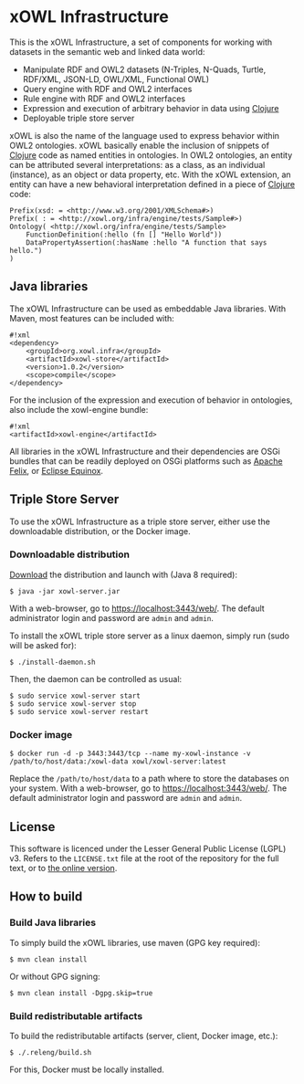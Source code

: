 # xOWL Infrastructure #

This is the xOWL Infrastructure, a set of components for working with datasets in the semantic web and linked data world:

* Manipulate RDF and OWL2 datasets (N-Triples, N-Quads, Turtle, RDF/XML, JSON-LD, OWL/XML, Functional OWL)
* Query engine with RDF and OWL2 interfaces
* Rule engine with RDF and OWL2 interfaces
* Expression and execution of arbitrary behavior in data using [Clojure](http://clojure.org)
* Deployable triple store server

xOWL is also the name of the language used to express behavior within OWL2 ontologies.
xOWL basically enable the inclusion of snippets of [Clojure](http://clojure.org) code as named entities in ontologies.
In OWL2 ontologies, an entity can be attributed several interpretations: as a class, as an individual (instance), as an object or data property, etc.
With the xOWL extension, an entity can have a new behavioral interpretation defined in a piece of [Clojure](http://clojure.org) code:

```
Prefix(xsd: = <http://www.w3.org/2001/XMLSchema#>)
Prefix( : = <http://xowl.org/infra/engine/tests/Sample#>)
Ontology( <http://xowl.org/infra/engine/tests/Sample>
    FunctionDefinition(:hello (fn [] "Hello World"))
    DataPropertyAssertion(:hasName :hello "A function that says hello.")
)
```

## Java libraries ##

The xOWL Infrastructure can be used as embeddable Java libraries. With Maven, most features can be included with:

```
#!xml
<dependency>
    <groupId>org.xowl.infra</groupId>
    <artifactId>xowl-store</artifactId>
    <version>1.0.2</version>
    <scope>compile</scope>
</dependency>
```

For the inclusion of the expression and execution of behavior in ontologies, also include the xowl-engine bundle:

```
#!xml
<artifactId>xowl-engine</artifactId>
```

All libraries in the xOWL Infrastructure and their dependencies are OSGi bundles that can be readily deployed on OSGi platforms such as [Apache Felix](http://felix.apache.org/), or [Eclipse Equinox](http://www.eclipse.org/equinox/).

## Triple Store Server ##

To use the xOWL Infrastructure as a triple store server, either use the downloadable distribution, or the Docker image.

### Downloadable distribution ###

[Download](https://bitbucket.org/xowl/xowl-infra/downloads) the distribution and launch with (Java 8 required):

```
$ java -jar xowl-server.jar
```

With a web-browser, go to [https://localhost:3443/web/](https://localhost:3443/web/).
The default administrator login and password are `admin` and `admin`.

To install the xOWL triple store server as a linux daemon, simply run (sudo will be asked for):

```
$ ./install-daemon.sh
```

Then, the daemon can be controlled as usual:

```
$ sudo service xowl-server start
$ sudo service xowl-server stop
$ sudo service xowl-server restart
```

### Docker image ###

```
$ docker run -d -p 3443:3443/tcp --name my-xowl-instance -v /path/to/host/data:/xowl-data xowl/xowl-server:latest
```

Replace the `/path/to/host/data` to a path where to store the databases on your system.
With a web-browser, go to [https://localhost:3443/web/](https://localhost:3443/web/).
The default administrator login and password are `admin` and `admin`.

## License ##

This software is licenced under the Lesser General Public License (LGPL) v3.
Refers to the `LICENSE.txt` file at the root of the repository for the full text, or to [the online version](http://www.gnu.org/licenses/lgpl-3.0.html).


## How to build ##

### Build Java libraries ###

To simply build the xOWL libraries, use maven (GPG key required):

```
$ mvn clean install
```

Or without GPG signing:

```
$ mvn clean install -Dgpg.skip=true
```

### Build redistributable artifacts ###

To build the redistributable artifacts (server, client, Docker image, etc.):

```
$ ./.releng/build.sh
```

For this, Docker must be locally installed.

